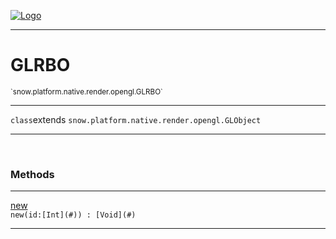 
[![Logo](../../../../../../images/logo.png)](../../../../../../api/index.html)

---



<h1>GLRBO</h1>
<small>`snow.platform.native.render.opengl.GLRBO`</small>



---

`class`extends <code><span>snow.platform.native.render.opengl.GLObject</span></code>

---

&nbsp;
&nbsp;







<h3>Methods</h3> <hr/><span class="method apipage">
            <a name="new"><a class="lift" href="#new">new</a></a> <div class="clear"></div><code class="signature apipage">new(id:[Int](#)<span></span>) : [Void](#)</code><br/><span class="small_desc_flat"></span>
        </span>
    





---

&nbsp;
&nbsp;
&nbsp;
&nbsp;
